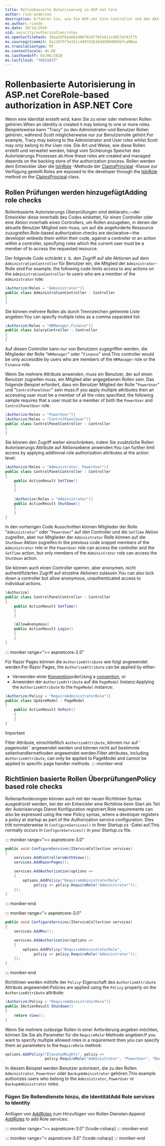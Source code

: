 ```yaml
---
title: Rollenbasierte Autorisierung in ASP.net Core
author: rick-anderson
description: Erfahren Sie, wie Sie ASP.net Core Controller und den Aktions Zugriff einschränken, indem Sie Rollen an das Autorisierungs Attribut übergeben.
ms.author: riande
ms.date: 10/14/2016
uid: security/authorization/roles
ms.openlocfilehash: 28aa3df6aa661d0b762df78fe611cd827af43f75
ms.sourcegitcommit: 9a129f5f3e31cc449742b164d5004894bfca90aa
ms.translationtype: MT
ms.contentlocale: de-DE
ms.lasthandoff: 03/06/2020
ms.locfileid: "78651637"
---
```

# <a name="role-based-authorization-in-aspnet-core"></a><span data-ttu-id="b8e17-103">Rollenbasierte Autorisierung in ASP.net Core</span><span class="sxs-lookup"><span data-stu-id="b8e17-103">Role-based authorization in ASP.NET Core</span></span>

<a name="security-authorization-role-based"></a>

<span data-ttu-id="b8e17-104">Wenn eine Identität erstellt wird, kann Sie zu einer oder mehreren Rollen gehören.</span><span class="sxs-lookup"><span data-stu-id="b8e17-104">When an identity is created it may belong to one or more roles.</span></span> <span data-ttu-id="b8e17-105">Beispielsweise kann "Tracy" zu den Administrator-und Benutzer Rollen gehören, während Scott möglicherweise nur zur Benutzerrolle gehört.</span><span class="sxs-lookup"><span data-stu-id="b8e17-105">For example, Tracy may belong to the Administrator and User roles whilst Scott may only belong to the User role.</span></span> <span data-ttu-id="b8e17-106">Die Art und Weise, wie diese Rollen erstellt und verwaltet werden, hängt vom Sicherungs Speicher des Autorisierungs Prozesses ab.</span><span class="sxs-lookup"><span data-stu-id="b8e17-106">How these roles are created and managed depends on the backing store of the authorization process.</span></span> <span data-ttu-id="b8e17-107">Rollen werden dem Entwickler über die [IsInRole](/dotnet/api/system.security.principal.genericprincipal.isinrole) -Methode der [ClaimsPrincipal](/dotnet/api/system.security.claims.claimsprincipal) -Klasse zur Verfügung gestellt.</span><span class="sxs-lookup"><span data-stu-id="b8e17-107">Roles are exposed to the developer through the [IsInRole](/dotnet/api/system.security.principal.genericprincipal.isinrole) method on the [ClaimsPrincipal](/dotnet/api/system.security.claims.claimsprincipal) class.</span></span>

## <a name="adding-role-checks"></a><span data-ttu-id="b8e17-108">Rollen Prüfungen werden hinzugefügt</span><span class="sxs-lookup"><span data-stu-id="b8e17-108">Adding role checks</span></span>

<span data-ttu-id="b8e17-109">Rollenbasierte Autorisierungs Überprüfungen sind deklarativ,&mdash;der Entwickler diese innerhalb des Codes einbettet, für einen Controller oder eine Aktion innerhalb eines Controllers, um Rollen anzugeben, in denen der aktuelle Benutzer Mitglied sein muss, um auf die angeforderte Ressource zuzugreifen.</span><span class="sxs-lookup"><span data-stu-id="b8e17-109">Role-based authorization checks are declarative&mdash;the developer embeds them within their code, against a controller or an action within a controller, specifying roles which the current user must be a member of to access the requested resource.</span></span>

<span data-ttu-id="b8e17-110">Der folgende Code schränkt z. b. den Zugriff auf alle Aktionen auf dem `AdministrationController` für Benutzer ein, die Mitglied der `Administrator`-Rolle sind:</span><span class="sxs-lookup"><span data-stu-id="b8e17-110">For example, the following code limits access to any actions on the `AdministrationController` to users who are a member of the `Administrator` role:</span></span>

```csharp
[Authorize(Roles = "Administrator")]
public class AdministrationController : Controller
{
}
```

<span data-ttu-id="b8e17-111">Sie können mehrere Rollen als durch Trennzeichen getrennte Liste angeben:</span><span class="sxs-lookup"><span data-stu-id="b8e17-111">You can specify multiple roles as a comma separated list:</span></span>

```csharp
[Authorize(Roles = "HRManager,Finance")]
public class SalaryController : Controller
{
}
```

<span data-ttu-id="b8e17-112">Auf diesen Controller kann nur von Benutzern zugegriffen werden, die Mitglieder der Rolle "`HRManager`" oder "`Finance`" sind.</span><span class="sxs-lookup"><span data-stu-id="b8e17-112">This controller would be only accessible by users who are members of the `HRManager` role or the `Finance` role.</span></span>

<span data-ttu-id="b8e17-113">Wenn Sie mehrere Attribute anwenden, muss ein Benutzer, der auf einen Benutzer zugreifen muss, ein Mitglied aller angegebenen Rollen sein. Das folgende Beispiel erfordert, dass ein Benutzer Mitglied der Rolle "`PowerUser`" und "`ControlPanelUser`" sein muss.</span><span class="sxs-lookup"><span data-stu-id="b8e17-113">If you apply multiple attributes then an accessing user must be a member of all the roles specified; the following sample requires that a user must be a member of both the `PowerUser` and `ControlPanelUser` role.</span></span>

```csharp
[Authorize(Roles = "PowerUser")]
[Authorize(Roles = "ControlPanelUser")]
public class ControlPanelController : Controller
{
}
```

<span data-ttu-id="b8e17-114">Sie können den Zugriff weiter einschränken, indem Sie zusätzliche Rollen Autorisierungs Attribute auf Aktionsebene anwenden:</span><span class="sxs-lookup"><span data-stu-id="b8e17-114">You can further limit access by applying additional role authorization attributes at the action level:</span></span>

```csharp
[Authorize(Roles = "Administrator, PowerUser")]
public class ControlPanelController : Controller
{
    public ActionResult SetTime()
    {
    }

    [Authorize(Roles = "Administrator")]
    public ActionResult ShutDown()
    {
    }
}
```

<span data-ttu-id="b8e17-115">In den vorherigen Code Ausschnitten können Mitglieder der Rolle "`Administrator`" oder "`PowerUser`" auf den Controller und die `SetTime` Aktion zugreifen, aber nur Mitglieder der `Administrator` Rolle können auf die `ShutDown` Aktion zugreifen.</span><span class="sxs-lookup"><span data-stu-id="b8e17-115">In the previous code snippet members of the `Administrator` role or the `PowerUser` role can access the controller and the `SetTime` action, but only members of the `Administrator` role can access the `ShutDown` action.</span></span>

<span data-ttu-id="b8e17-116">Sie können auch einen Controller sperren, aber anonymen, nicht authentifizierten Zugriff auf einzelne Aktionen zulassen.</span><span class="sxs-lookup"><span data-stu-id="b8e17-116">You can also lock down a controller but allow anonymous, unauthenticated access to individual actions.</span></span>

```csharp
[Authorize]
public class ControlPanelController : Controller
{
    public ActionResult SetTime()
    {
    }

    [AllowAnonymous]
    public ActionResult Login()
    {
    }
}
```

::: moniker range=">= aspnetcore-2.0"

<span data-ttu-id="b8e17-117">Für Razor Pages können die `AuthorizeAttribute` wie folgt angewendet werden:</span><span class="sxs-lookup"><span data-stu-id="b8e17-117">For Razor Pages, the `AuthorizeAttribute` can be applied by either:</span></span>

* <span data-ttu-id="b8e17-118">Verwenden einer [Konvention](xref:razor-pages/razor-pages-conventions#page-model-action-conventions)oder</span><span class="sxs-lookup"><span data-stu-id="b8e17-118">Using a [convention](xref:razor-pages/razor-pages-conventions#page-model-action-conventions), or</span></span>
* <span data-ttu-id="b8e17-119">Anwenden der `AuthorizeAttribute` auf die `PageModel` Instanz:</span><span class="sxs-lookup"><span data-stu-id="b8e17-119">Applying the `AuthorizeAttribute` to the `PageModel` instance:</span></span>

```csharp
[Authorize(Policy = "RequireAdministratorRole")]
public class UpdateModel : PageModel
{
    public ActionResult OnPost()
    {
    }
}
```

> [!IMPORTANT]
> <span data-ttu-id="b8e17-120">Filter Attribute, einschließlich `AuthorizeAttribute`, können nur auf ' pagemodel ' angewendet werden und können nicht auf bestimmte seitenhandlermethoden angewendet werden.</span><span class="sxs-lookup"><span data-stu-id="b8e17-120">Filter attributes, including `AuthorizeAttribute`, can only be applied to PageModel and cannot be applied to specific page handler methods.</span></span>
::: moniker-end

<a name="security-authorization-role-policy"></a>

## <a name="policy-based-role-checks"></a><span data-ttu-id="b8e17-121">Richtlinien basierte Rollen Überprüfungen</span><span class="sxs-lookup"><span data-stu-id="b8e17-121">Policy based role checks</span></span>

<span data-ttu-id="b8e17-122">Rollenanforderungen können auch mit der neuen Richtlinien Syntax ausgedrückt werden, bei der ein Entwickler eine Richtlinie beim Start als Teil der Autorisierungs Dienst Konfiguration registriert.</span><span class="sxs-lookup"><span data-stu-id="b8e17-122">Role requirements can also be expressed using the new Policy syntax, where a developer registers a policy at startup as part of the Authorization service configuration.</span></span> <span data-ttu-id="b8e17-123">Dies tritt normalerweise in `ConfigureServices()` in Ihrer *Startup.cs* -Datei auf.</span><span class="sxs-lookup"><span data-stu-id="b8e17-123">This normally occurs in `ConfigureServices()` in your *Startup.cs* file.</span></span>

::: moniker range=">= aspnetcore-3.0"
```csharp
public void ConfigureServices(IServiceCollection services)
{
    services.AddControllersWithViews();
    services.AddRazorPages();

    services.AddAuthorization(options =>
    {
        options.AddPolicy("RequireAdministratorRole",
             policy => policy.RequireRole("Administrator"));
    });
}
```
::: moniker-end

::: moniker range="< aspnetcore-3.0"
```csharp
public void ConfigureServices(IServiceCollection services)
{
    services.AddMvc();

    services.AddAuthorization(options =>
    {
        options.AddPolicy("RequireAdministratorRole",
             policy => policy.RequireRole("Administrator"));
    });
}
```
::: moniker-end

<span data-ttu-id="b8e17-124">Richtlinien werden mithilfe der `Policy`-Eigenschaft des `AuthorizeAttribute` Attributs angewendet:</span><span class="sxs-lookup"><span data-stu-id="b8e17-124">Policies are applied using the `Policy` property on the `AuthorizeAttribute` attribute:</span></span>

```csharp
[Authorize(Policy = "RequireAdministratorRole")]
public IActionResult Shutdown()
{
    return View();
}
```

<span data-ttu-id="b8e17-125">Wenn Sie mehrere zulässige Rollen in einer Anforderung angeben möchten, können Sie Sie als Parameter für die `RequireRole`-Methode angeben:</span><span class="sxs-lookup"><span data-stu-id="b8e17-125">If you want to specify multiple allowed roles in a requirement then you can specify them as parameters to the `RequireRole` method:</span></span>

```csharp
options.AddPolicy("ElevatedRights", policy =>
                  policy.RequireRole("Administrator", "PowerUser", "BackupAdministrator"));
```

<span data-ttu-id="b8e17-126">In diesem Beispiel werden Benutzer autorisiert, die zu den Rollen `Administrator`, `PowerUser` oder `BackupAdministrator` gehören.</span><span class="sxs-lookup"><span data-stu-id="b8e17-126">This example authorizes users who belong to the `Administrator`, `PowerUser` or `BackupAdministrator` roles.</span></span>

### <a name="add-role-services-to-identity"></a><span data-ttu-id="b8e17-127">Fügen Sie Rollendienste hinzu, die Identität</span><span class="sxs-lookup"><span data-stu-id="b8e17-127">Add Role services to Identity</span></span>

<span data-ttu-id="b8e17-128">Anfügen von [AddRoles](/dotnet/api/microsoft.aspnetcore.identity.identitybuilder.addroles#Microsoft_AspNetCore_Identity_IdentityBuilder_AddRoles__1) zum Hinzufügen von Rollen Diensten:</span><span class="sxs-lookup"><span data-stu-id="b8e17-128">Append [AddRoles](/dotnet/api/microsoft.aspnetcore.identity.identitybuilder.addroles#Microsoft_AspNetCore_Identity_IdentityBuilder_AddRoles__1) to add Role services:</span></span>

::: moniker range=">= aspnetcore-3.0"
[!code-csharp[](roles/samples/3_0/Startup.cs?name=snippet&highlight=7)]
::: moniker-end

::: moniker range="< aspnetcore-3.0"
[!code-csharp[](roles/samples/2_2/Startup.cs?name=snippet&highlight=7)]
::: moniker-end

